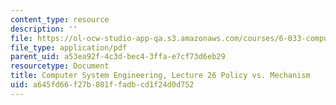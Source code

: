 ```yaml
---
content_type: resource
description: ''
file: https://ol-ocw-studio-app-qa.s3.amazonaws.com/courses/6-033-computer-system-engineering-spring-2018/a645fd66f27b801ffadbcd1f24d0d752_MIT6_033S18lec26.pdf
file_type: application/pdf
parent_uid: a53ea92f-4c3d-bec4-3ffa-e7cf73d6eb29
resourcetype: Document
title: Computer System Engineering, Lecture 26 Policy vs. Mechanism
uid: a645fd66-f27b-801f-fadb-cd1f24d0d752
---
```

